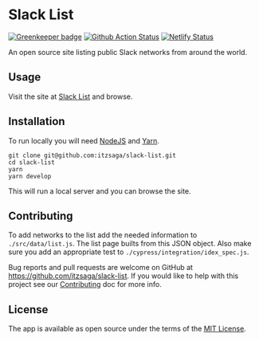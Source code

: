 # Slack List

[![Greenkeeper badge](https://badges.greenkeeper.io/itzsaga/slack-list.svg)](https://greenkeeper.io/) [![Github Action Status](https://github.com/itzsaga/slack-list/workflows/Cypress%20Tests/badge.svg)](https://github.com/itzsaga/slack-list/actions) [![Netlify Status](https://api.netlify.com/api/v1/badges/0131d0a9-2061-4dbd-b900-a5f16393ca81/deploy-status)](https://app.netlify.com/sites/telephone-operator-bonnie-31287/deploys)

An open source site listing public Slack networks from around the world.

## Usage

Visit the site at [Slack List](https://slack.directory) and browse.

## Installation

To run locally you will need [NodeJS](https://nodejs.org/) and [Yarn](https://yarnpkg.com).

```shell
git clone git@github.com:itzsaga/slack-list.git
cd slack-list
yarn
yarn develop
```

This will run a local server and you can browse the site.

## Contributing

To add networks to the list add the needed information to `./src/data/list.js`. The list page builts from this JSON object. Also make sure you add an appropriate test to `./cypress/integration/idex_spec.js`.

Bug reports and pull requests are welcome on GitHub at https://github.com/itzsaga/slack-list. If you would like to help with this project see our [Contributing](./CONTRIBUTING.md) doc for more info.

## License

The app is available as open source under the terms of the [MIT License](./LICENSE).
